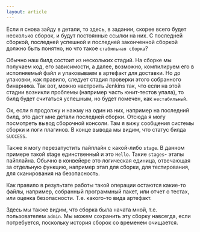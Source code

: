 ```yaml
---
layout: article
---
```

Если я снова зайду в детали, то здесь, в задании, скорее всего будет несколько сборок, и будут постоянные ссылки на них. С последней сборкой, последней успешной и последней законченной сборкой должно быть понятно, но что такое `стабильная сборка`?

Обычно наш билд состоит из нескольких стадий. На сборке мы получаем код, его зависимости, а далее, возможно, компилируем его в исполняемый файл и упаковываем в артефакт для доставки. Но до упаковки, как правило, следует стадия проверки этого собранного бинарника. Так вот, можно настроить Jenkins так, что если на этой стадии возникли проблемы (например часть юнит-тестов упала), то билд будет считаться успешным, но будет помечен, как `нестабильный`.

Ок, если я продолжу и нажму на один из них, например на последний билд, это даст мне детали последней сборки. Отсюда я могу посмотреть вывод сборочной консоли. Там я вижу сообщения системы сборки и логи плагинов. В конце вывода мы видим, что статус билда `SUCCESS`. 

Также я могу перезапустить пайплайн с какой-либо `stage`. В данном примере такой stage единственный и это `Hello`. Такие `stages`- этапы пайплайна. Обычно в конвейере это логическая единица, отвечающая за отдельную функцию, например этап для сборки, для тестирования, для сканирования на безопасность.

Как правило в результате работы такой операции остаются какие-то файлы, например, собранный программный пакет, или отчет о тестах, или оценка безопасности. Т.е. какого-то вида артефакт.

Здесь мы также видим, что сборка была начата мной, т.е. пользователем `admin`. Мы можем сохранить эту сборку навсегда, если потребуется, поскольку история сборок со временем очищается.
